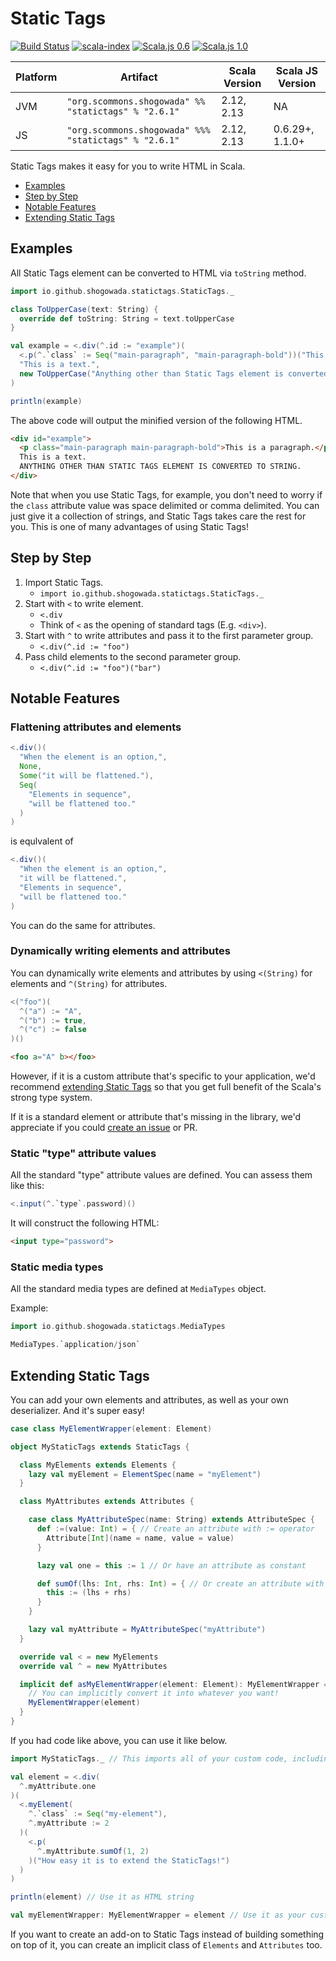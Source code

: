 # Static Tags
[![Build Status](https://travis-ci.com/scommons/statictags.svg?branch=master)](https://travis-ci.com/scommons/statictags)
[![scala-index](https://index.scala-lang.org/scommons/statictags/statictags/latest.svg)](https://index.scala-lang.org/scommons/statictags/statictags)
[![Scala.js 0.6](https://www.scala-js.org/assets/badges/scalajs-0.6.29.svg)](https://www.scala-js.org)
[![Scala.js 1.0](https://www.scala-js.org/assets/badges/scalajs-1.1.0.svg)](https://www.scala-js.org)

|Platform|Artifact|Scala Version|Scala JS Version|
|---|---|---|---|
|JVM|```"org.scommons.shogowada" %% "statictags" % "2.6.1"```|2.12, 2.13|NA|
|JS|```"org.scommons.shogowada" %%% "statictags" % "2.6.1"```|2.12, 2.13|0.6.29+, 1.1.0+|

Static Tags makes it easy for you to write HTML in Scala.

- [Examples](#examples)
- [Step by Step](#step-by-step)
- [Notable Features](#notable-features)
- [Extending Static Tags](#extending-static-tags)

## Examples

All Static Tags element can be converted to HTML via ```toString``` method.

```scala
import io.github.shogowada.statictags.StaticTags._

class ToUpperCase(text: String) {
  override def toString: String = text.toUpperCase
}

val example = <.div(^.id := "example")(
  <.p(^.`class` := Seq("main-paragraph", "main-paragraph-bold"))("This is a paragraph."),
  "This is a text.",
  new ToUpperCase("Anything other than Static Tags element is converted to string.")
)

println(example)
```

The above code will output the minified version of the following HTML.

```html
<div id="example">
  <p class="main-paragraph main-paragraph-bold">This is a paragraph.</p>
  This is a text.
  ANYTHING OTHER THAN STATIC TAGS ELEMENT IS CONVERTED TO STRING.
</div>
```

Note that when you use Static Tags, for example, you don't need to worry if the ```class``` attribute value was space delimited or comma delimited. You can just give it a collection of strings, and Static Tags takes care the rest for you. This is one of many advantages of using Static Tags!

## Step by Step

1. Import Static Tags.
    - ```import io.github.shogowada.statictags.StaticTags._```
2. Start with ```<``` to write element.
    - ```<.div```
    - Think of ```<``` as the opening of standard tags (E.g. ```<div>```).
3. Start with ```^``` to write attributes and pass it to the first parameter group.
    - ```<.div(^.id := "foo")```
4. Pass child elements to the second parameter group.
    - ```<.div(^.id := "foo")("bar")```

## Notable Features

### Flattening attributes and elements

```scala
<.div()(
  "When the element is an option,",
  None,
  Some("it will be flattened."),
  Seq(
    "Elements in sequence",
    "will be flattened too."
  )
)
```
is equlvalent of
```scala
<.div()(
  "When the element is an option,",
  "it will be flattened.",
  "Elements in sequence",
  "will be flattened too."
)
```

You can do the same for attributes.

### Dynamically writing elements and attributes

You can dynamically write elements and attributes by using `<(String)` for elements and `^(String)` for attributes.

```scala
<("foo")(
  ^("a") := "A",
  ^("b") := true,
  ^("c") := false
)()
```
```html
<foo a="A" b></foo>
```

However, if it is a custom attribute that's specific to your application, we'd recommend [extending Static Tags](#extending-static-tags) so that you get full benefit of the Scala's strong type system.

If it is a standard element or attribute that's missing in the library, we'd appreciate if you could [create an issue](https://github.com/shogowada/statictags/issues) or PR.

### Static "type" attribute values

All the standard "type" attribute values are defined. You can assess them like this:

```scala
<.input(^.`type`.password)()
```

It will construct the following HTML:

```html
<input type="password">
```

### Static media types

All the standard media types are defined at `MediaTypes` object.

Example:
```scala
import io.github.shogowada.statictags.MediaTypes

MediaTypes.`application/json`
```

## Extending Static Tags

You can add your own elements and attributes, as well as your own deserializer. And it's super easy!

```scala
case class MyElementWrapper(element: Element)

object MyStaticTags extends StaticTags {

  class MyElements extends Elements {
    lazy val myElement = ElementSpec(name = "myElement")
  }

  class MyAttributes extends Attributes {

    case class MyAttributeSpec(name: String) extends AttributeSpec {
      def :=(value: Int) = { // Create an attribute with := operator
        Attribute[Int](name = name, value = value)
      }

      lazy val one = this := 1 // Or have an attribute as constant

      def sumOf(lhs: Int, rhs: Int) = { // Or create an attribute with custom function
        this := (lhs + rhs)
      }
    }

    lazy val myAttribute = MyAttributeSpec("myAttribute")
  }

  override val < = new MyElements
  override val ^ = new MyAttributes

  implicit def asMyElementWrapper(element: Element): MyElementWrapper = {
    // You can implicitly convert it into whatever you want!
    MyElementWrapper(element)
  }
}
```

If you had code like above, you can use it like below.

```scala
import MyStaticTags._ // This imports all of your custom code, including implicit conversion

val element = <.div(
  ^.myAttribute.one
)(
  <.myElement(
    ^.`class` := Seq("my-element"),
    ^.myAttribute := 2
  )(
    <.p(
      ^.myAttribute.sumOf(1, 2)
    )("How easy it is to extend the StaticTags!")
  )
)

println(element) // Use it as HTML string

val myElementWrapper: MyElementWrapper = element // Use it as your custom element
```

If you want to create an add-on to Static Tags instead of building something on top of it, you can create an implicit class of ```Elements``` and ```Attributes``` too.
